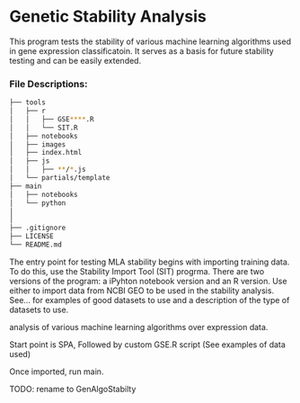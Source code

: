 # Genetic Stability Analysis
This program tests the stability of various machine learning algorithms used in gene expression classificatoin.  It serves as a basis for future stability testing and can be easily extended.

### File Descriptions:

```bash
├── tools
│   ├── r
│   │   ├── GSE****.R
│   │   └── SIT.R
│   ├── notebooks
│   ├── images
│   ├── index.html
│   ├── js
│   │   ├── **/*.js
│   └── partials/template
├── main
│   ├── notebooks
│   └── python
│
│
├── .gitignore
├── LICENSE
└── README.md
```

The entry point for testing MLA stability begins with importing training data.  To do this, use the Stability Import Tool (SIT) progrma.  There are two versions of the program: a iPyhton notebook version and an R version.  Use either to import data from NCBI GEO to be used in the stability analysis.  See... for examples of good datasets to use and a description of the type of datasets to use.  

analysis of various machine learning algorithms over expression data.

Start point is SPA, Followed by custom GSE.R script (See examples of data used)

Once imported, run main.

TODO: rename to GenAlgoStabilty
